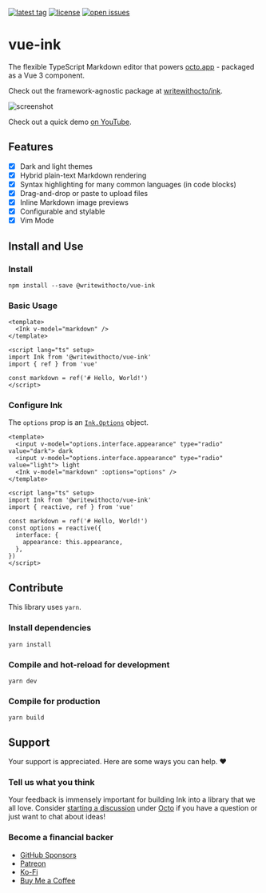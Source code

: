 [![latest tag](https://img.shields.io/github/v/tag/writewithocto/vue-ink?color=blue&label=latest%20tag&sort=semver)](https://github.com/writewithocto/vue-ink/releases)
[![license](https://img.shields.io/github/license/writewithocto/vue-ink)](https://github.com/writewithocto/vue-ink/blob/master/LICENSE)
[![open issues](https://img.shields.io/github/issues-raw/writewithocto/vue-ink)](https://github.com/writewithocto/vue-ink/issues)

# vue-ink

The flexible TypeScript Markdown editor that powers [octo.app](https://octo.app) - packaged as a Vue 3 component.

Check out the framework-agnostic package at [writewithocto/ink](https://github.com/writewithocto/ink).

![screenshot](https://i.imgur.com/1tOS335.png)

Check out a quick demo [on YouTube](https://youtu.be/iyZiS0glaJE).

## Features

- [x] Dark and light themes
- [x] Hybrid plain-text Markdown rendering
- [x] Syntax highlighting for many common languages (in code blocks)
- [x] Drag-and-drop or paste to upload files
- [x] Inline Markdown image previews
- [x] Configurable and stylable
- [x] Vim Mode

## Install and Use

### Install

```shell
npm install --save @writewithocto/vue-ink
```

### Basic Usage

```vue
<template>
  <Ink v-model="markdown" />
</template>

<script lang="ts" setup>
import Ink from '@writewithocto/vue-ink'
import { ref } from 'vue'

const markdown = ref('# Hello, World!')
</script>
```

### Configure Ink

The `options` prop is an [`Ink.Options`](https://github.com/writewithocto/ink) object.

```vue
<template>
  <input v-model="options.interface.appearance" type="radio" value="dark"> dark
  <input v-model="options.interface.appearance" type="radio" value="light"> light
  <Ink v-model="markdown" :options="options" />
</template>

<script lang="ts" setup>
import Ink from '@writewithocto/vue-ink'
import { reactive, ref } from 'vue'

const markdown = ref('# Hello, World!')
const options = reactive({
  interface: {
    appearance: this.appearance,
  },
})
</script>
```

## Contribute

This library uses `yarn`.

### Install dependencies

```shell
yarn install
```

### Compile and hot-reload for development

```shell
yarn dev
```

### Compile for production

```shell
yarn build
```

## Support

Your support is appreciated. Here are some ways you can help. ♥️

### Tell us what you think

Your feedback is immensely important for building Ink into a library that we all love. Consider [starting a discussion](https://github.com/writewithocto/octo/discussions) under [Octo](https://github.com/writewithocto/octo) if you have a question or just want to chat about ideas!

### Become a financial backer

- [GitHub Sponsors](https://github.com/sponsors/voraciousdev)
- [Patreon](https://patreon.com/voraciousdev)
- [Ko-Fi](https://ko-fi.com/voraciousdev)
- [Buy Me a Coffee](https://www.buymeacoffee.com/voraciousdev)
